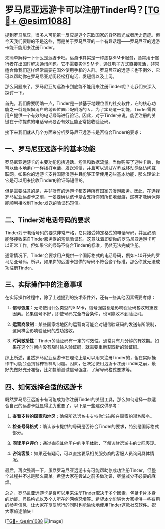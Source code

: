 # 罗马尼亚远游卡可以注册Tinder吗？[[TG💪+ @esim1088](https://t.me/s/esim1088)]

提到罗马尼亚，很多人可能第一反应是这个东欧国家的自然风光或者历史遗迹。但今天我们要聊的不是这些，而是关于罗马尼亚的一个有趣话题——罗马尼亚的远游卡能不能用来注册Tinder。

先简单解释一下什么是远游卡吧。远游卡其实是一种虚拟SIM卡服务，通常用于旅行者在出国时解决通讯问题。它不需要实体SIM卡，通过电子方式直接激活，非常适合像我们这样经常需要在国外使用手机的人群。罗马尼亚的远游卡也不例外，它可以帮助你在罗马尼亚期间轻松打电话、发短信以及上网。

那么问题来了，罗马尼亚的远游卡到底能不能用来注册Tinder呢？让我们来深入探讨一下。

首先，我们需要明确一点，Tinder是一款基于地理位置的社交软件，它的核心功能之一就是根据用户的地理位置匹配附近的人。为了实现这一功能，Tinder需要用户提供一个有效的电话号码进行验证。因此，对于Tinder来说，能否注册的关键在于你提供的电话号码是否有效且能正常接收验证码。

接下来我们就从几个方面来分析罗马尼亚远游卡是否符合Tinder的要求：

## 一、罗马尼亚远游卡的基本功能

罗马尼亚远游卡的主要功能包括通话、短信和数据流量。当你购买了这种卡后，你可以像本地用户一样拨打电话、发送短信，并且可以通过WiFi或移动网络访问互联网。如果你的远游卡支持国际漫游并且能够正常使用这些基本功能，那么理论上它是可以用来接收Tinder的验证码短信的。

但是需要注意的是，并非所有的远游卡都支持所有国家的漫游服务。因此，在选择罗马尼亚远游卡之前，一定要确认该卡是否支持你的所在地漫游，这样才能确保你能顺利接收到Tinder发送的验证码短信。

## 二、Tinder对电话号码的要求

Tinder对于电话号码的要求非常严格，它只接受特定格式的电话号码，并且必须能够接收来自Tinder服务器的短信验证码。这意味着即使你的罗马尼亚远游卡可以正常工作，但如果它的号码不符合Tinder的标准，仍然无法完成注册。

通常情况下，Tinder会要求用户提供一个国际格式的电话号码，例如+40开头的罗马尼亚号码。所以，如果你的远游卡提供的号码不符合这个标准，那么你就无法成功注册Tinder。

## 三、实际操作中的注意事项

在实际操作过程中，除了上述提到的技术条件外，还有一些其他因素需要考虑：

1. **信号强度**：无论使用什么类型的SIM卡，信号强度都是影响验证码接收的重要因素。如果信号不好，即使号码完全符合条件，也可能收不到验证码。
   
2. **运营商限制**：某些国家或地区的运营商可能会对短信验证码的发送有所限制，这同样会影响验证码的成功接收。

3. **时间敏感性**：Tinder的验证码有一定的时效性，通常只有几分钟的有效期。如果在这个时间内没有及时输入验证码，就需要重新获取新的验证码。

综上所述，虽然罗马尼亚远游卡在理论上是可以用来注册Tinder的，但在实际操作中可能会遇到各种各样的问题。因此，在决定使用远游卡注册Tinder之前，最好先做好充分准备，比如提前测试信号强度、了解号码格式要求等。

## 四、如何选择合适的远游卡

既然罗马尼亚远游卡有可能成为你注册Tinder的关键工具，那么如何选择一款适合自己的远游卡就显得尤为重要了。以下是一些建议供参考：

1. **查看支持的国家和地区**：确保所选远游卡支持你当前所在国家的漫游服务。
   
2. **检查号码格式**：确认该卡提供的号码是否符合Tinder的要求，特别是国际格式部分。

3. **阅读用户评价**：通过查阅其他用户的使用体验，了解该款远游卡的实际表现。

4. **咨询客服**：如果还有疑问，可以直接联系相关服务商的客服人员询问具体情况。

最后，再次强调一下，虽然罗马尼亚远游卡有可能帮助你成功注册Tinder，但整个过程并不总是那么简单。希望大家在尝试之前多做功课，尽量减少不必要的麻烦。

总之，罗马尼亚远游卡是否可以用来注册Tinder取决于多个因素，包括卡片本身的功能、号码格式以及个人所在的网络环境等。希望本文能够为大家提供一些有用的参考信息，让大家在享受旅行的同时也能愉快地使用Tinder这款社交软件。祝大家旅途愉快！

[[TG💪+ @esim1088](https://t.me/s/esim1088) ![Image](https://i.postimg.cc/4NQfJmqS/Snipaste-2025-05-13-00-14-12.png)]